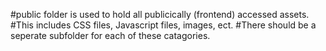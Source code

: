 #public folder is used to hold all publicically (frontend) accessed assets.
#This includes CSS files, Javascript files, images, ect.
#There should be a seperate subfolder for each of these catagories.
